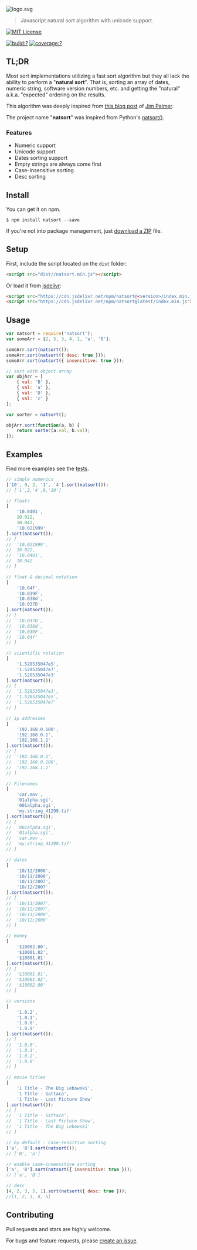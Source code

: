 ![logo.svg](https://cdn.rawgit.com/bubkoo/natsort/e7f59ae/logo.svg)

> Javascript natural sort algorithm with unicode support.

[![MIT License](https://img.shields.io/badge/license-MIT_License-green.svg?style=flat-square)](https://github.com/bubkoo/natsort/blob/master/LICENSE)

[![build:?](https://img.shields.io/travis/bubkoo/natsort/master.svg?style=flat-square)](https://travis-ci.org/bubkoo/natsort)
[![coverage:?](https://img.shields.io/coveralls/bubkoo/natsort/master.svg?style=flat-square)](https://coveralls.io/github/bubkoo/natsort)


## TL;DR

Most sort implementations utilizing a fast sort algorithm but they all lack the ability to perform a "**natural sort**". That is, sorting an array of dates, numeric string, software version numbers, etc. and getting the "natural" a.k.a. "expected" ordering on the results. 

This algorithm was deeply inspired from [this blog post](http://www.overset.com/2008/09/01/javascript-natural-sort-algorithm/) of [Jim Palmer](http://www.linkedin.com/in/jimbob).

The project name "**natsort**" was inspired from Python's [natsort()](https://pypi.python.org/pypi/natsort).

### Features

- Numeric support
- Unicode support
- Dates sorting support
- Empty strings are always come first
- Case-Insensitive sorting
- Desc sorting


## Install

You can get it on npm.

```
$ npm install natsort --save
```

If you're not into package management, just [download a ZIP](https://github.com/bubkoo/natsort/releases) file.

## Setup

First, include the script located on the `dist` folder:

```html
<script src="dist//natsort.min.js"></script>
```

Or load it from [jsdelivr](http://www.jsdelivr.com/projects/natsort):

```html
<script src="https://cdn.jsdelivr.net/npm/natsort@<version>/index.min.js"></script>
<script src="https://cdn.jsdelivr.net/npm/natsort@latest/index.min.js"></script>
```

## Usage

```js
var natsort = require('natsort');
var someArr = [2, 5, 3, 4, 1, 'a', 'B'];

someArr.sort(natsort());
someArr.sort(natsort({ desc: true }));
someArr.sort(natsort({ insensitive: true }));

// sort with object array
var objArr = [
    { val: 'B' },
    { val: 'a' },
    { val: 'D' },
    { val: 'c' }
];

var sorter = natsort();

objArr.sort(function(a, b) {
    return sorter(a.val, b.val);
});
```


## Examples

Find more examples see the [tests](https://github.com/bubkoo/natsort/blob/master/test/spec/). 

```js
// simple numerics
['10', 9, 2, '1', '4'].sort(natsort());
// ['1',2,'4',9,'10']

// floats
[
    '10.0401',
    10.022,
    10.042,
    '10.021999'
].sort(natsort());
// [
//  '10.021999',
//  10.022,
//  '10.0401',
//  10.042
// ]

// float & decimal notation
[
    '10.04f',
    '10.039F',
    '10.038d',
    '10.037D'
].sort(natsort());
// [
//  '10.037D',
//  '10.038d',
//  '10.039F',
//  '10.04f'
// ]

// scientific notation
[
    '1.528535047e5',
    '1.528535047e7',
    '1.528535047e3'
].sort(natsort());
// [
//  '1.528535047e3',
//  '1.528535047e5',
//  '1.528535047e7'
// ]

// ip addresses
[
    '192.168.0.100',
    '192.168.0.1',
    '192.168.1.1'
].sort(natsort());
// [
//  '192.168.0.1',
//  '192.168.0.100',
//  '192.168.1.1'
// ]

// Filenames
[
    'car.mov',
    '01alpha.sgi',
    '001alpha.sgi',
    'my.string_41299.tif'
].sort(natsort());
// [
//  '001alpha.sgi',
//  '01alpha.sgi',
//  'car.mov',
//  'my.string_41299.tif'
// ]

// dates
[
    '10/12/2008',
    '10/11/2008',
    '10/11/2007',
    '10/12/2007'
].sort(natsort());
// [
//  '10/11/2007',
//  '10/12/2007',
//  '10/11/2008',
//  '10/12/2008'
// ]

// money
[
    '$10002.00',
    '$10001.02',
    '$10001.01'
].sort(natsort());
// [
//  '$10001.01',
//  '$10001.02',
//  '$10002.00'
// ]

// versions
[
    '1.0.2',
    '1.0.1',
    '1.0.0',
    '1.0.9'
].sort(natsort());
// [
//  '1.0.0',
//  '1.0.1',
//  '1.0.2',
//  '1.0.9'
// ]

// movie titles
[
    '1 Title - The Big Lebowski',
    '1 Title - Gattaca',
    '1 Title - Last Picture Show'
].sort(natsort());
// [
//  '1 Title - Gattaca',
//  '1 Title - Last Picture Show',
//  '1 Title - The Big Lebowski'
// ]

// by default - case-sensitive sorting
['a', 'B'].sort(natsort());
// ['B', 'a']

// enable case-insensitive sorting
['a', 'B'].sort(natsort({ insensitive: true }));
// ['a', 'B']

// desc
[4, 2, 3, 5, 1].sort(natsort({ desc: true }));
//[1, 2, 3, 4, 5]
```

## Contributing

Pull requests and stars are highly welcome.

For bugs and feature requests, please [create an issue](https://github.com/bubkoo/natsort/issues/new).
